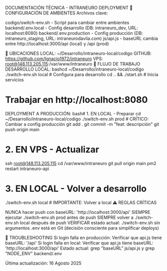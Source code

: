 DOCUMENTACIÓN TÉCNICA - INTRANEURO DEPLOYMENT
🔧 CONFIGURACIÓN DE AMBIENTES
Archivos clave:

codigo/switch-env.sh - Script para cambiar entre ambientes
backend/.env.local - Config desarrollo (DB: intraneuro_dev, URL: localhost:8080)
backend/.env.production - Config producción (DB: intraneuro_staging, URL: intraneurodavila.com)
js/api.js - baseURL cambia entre http://localhost:3000/api (local) y /api (prod)

📍 UBICACIONES
LOCAL: ~/Desarrollo/intraneuro-local/codigo
GITHUB: https://github.com/Ignacio1972/intraneuro
VPS: root@148.113.205.115:/var/www/intraneuro
🔄 FLUJO DE TRABAJO
DESARROLLO LOCAL:
bashcd ~/Desarrollo/intraneuro-local/codigo
./switch-env.sh local    # Configura para desarrollo
cd .. && ./start.sh      # Inicia servicios
# Trabajar en http://localhost:8080
DEPLOYMENT A PRODUCCIÓN:
bash# 1. EN LOCAL - Preparar
cd ~/Desarrollo/intraneuro-local/codigo
./switch-env.sh prod     # CRÍTICO: Cambiar a config producción
git add .
git commit -m "feat: descripción"
git push origin main

# 2. EN VPS - Actualizar
ssh root@148.113.205.115
cd /var/www/intraneuro
git pull origin main
pm2 restart intraneuro-api

# 3. EN LOCAL - Volver a desarrollo
./switch-env.sh local    # IMPORTANTE: Volver a local
⚠️ REGLAS CRÍTICAS

NUNCA hacer push con baseURL: 'http://localhost:3000/api'
SIEMPRE ejecutar ./switch-env.sh prod antes de push
SIEMPRE volver a ./switch-env.sh local después de push
VERIFICAR estado actual: ./switch-env.sh sin argumentos
.env está en Git (decisión consciente para simplificar deploys)

🚨 TROUBLESHOOTING
Si login falla en producción: Verificar que api.js tiene baseURL: '/api'
Si login falla en local: Verificar que api.js tiene baseURL: 'http://localhost:3000/api'
Estado actual: grep "baseURL" js/api.js y grep "NODE_ENV" backend/.env

Última actualización: 16 Agosto 2025